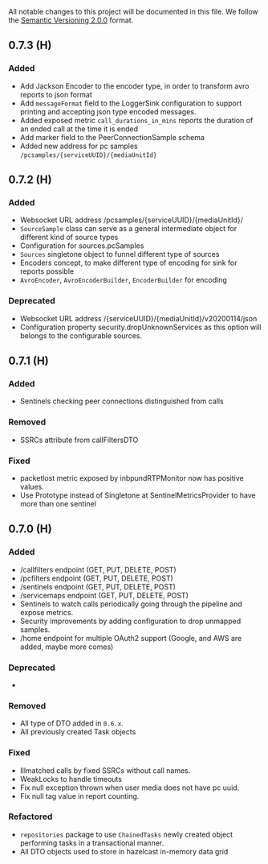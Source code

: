 All notable changes to this project will be documented in this file.
We follow the [Semantic Versioning 2.0.0](http://semver.org/) format.

## 0.7.3 (H)

### Added
 * Add Jackson Encoder to the encoder type, in order to transform avro reports to json format
 * Add `messageFormat` field to the LoggerSink configuration to support printing and accepting json type encoded messages.
 * Added exposed metric `call_durations_in_mins` reports the duration of an ended call at the time it is ended
 * Add marker field to the PeerConnectionSample schema
 * Added new address for pc samples `/pcsamples/{serviceUUID}/{mediaUnitId}`


## 0.7.2 (H)

### Added
 * Websocket URL address /pcsamples/{serviceUUID}/{mediaUnitId}/
 * `SourceSample` class can serve as a general intermediate object for different kind of source types
 * Configuration for sources.pcSamples 
 * `Sources` singletone object to funnel different type of sources
 * Encoders concept, to make different type of encoding for sink for reports possible
 * `AvroEncoder`, `AvroEncoderBuilder`, `EncoderBuilder` for encoding
 

### Deprecated
 * Websocket URL address /{serviceUUID}/{mediaUnitId}/v20200114/json
 * Configuration property security.dropUnknownServices as this option will belongs to the configurable sources. 

## 0.7.1 (H)

### Added
 * Sentinels checking peer connections distinguished from calls

### Removed
 * SSRCs attribute from callFiltersDTO

### Fixed
 * packetlost metric exposed by inbpundRTPMonitor now has positive values. 
 * Use Prototype instead of Singletone at SentinelMetricsProvider to have more than one sentinel

## 0.7.0 (H)

### Added

 * /callfilters endpoint (GET, PUT, DELETE, POST)
 * /pcfilters endpoint (GET, PUT, DELETE, POST)
 * /sentinels endpoint (GET, PUT, DELETE, POST) 
 * /servicemaps endpoint (GET, PUT, DELETE, POST)
 * Sentinels to watch calls periodically going through the pipeline and expose metrics.
 * Security improvements by adding configuration to drop unmapped samples.
 * /home endpoint for multiple OAuth2 support (Google, and AWS are added, maybe more comes)

### Deprecated
 - 

### Removed
 * All type of DTO added in `0.6.x`.
 * All previously created Task objects


### Fixed
 * Illmatched calls by fixed SSRCs without call names.
 * WeakLocks to handle timeouts
 * Fix null exception thrown when user media does not have pc uuid.
 * Fix null tag value in report counting.

### Refactored
 * `repositories` package to use `ChainedTasks` newly created object performing tasks in a transactional manner.
 * All DTO objects used to store in hazelcast in-memory data grid
